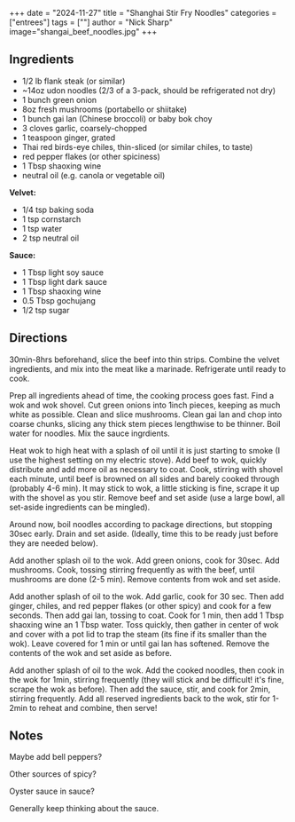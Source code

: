 +++
date = "2024-11-27"
title = "Shanghai Stir Fry Noodles"
categories = ["entrees"]
tags = [""]
author = "Nick Sharp"
image="shangai_beef_noodles.jpg"
+++

## Ingredients


- 1/2 lb flank steak (or similar)
- ~14oz udon noodles (2/3 of a 3-pack, should be refrigerated not dry)
- 1 bunch green onion
- 8oz fresh mushrooms (portabello or shiitake)
- 1 bunch gai lan (Chinese broccoli) or baby bok choy
- 3 cloves garlic, coarsely-chopped
- 1 teaspoon ginger, grated
- Thai red birds-eye chiles, thin-sliced (or similar chiles, to taste)
- red pepper flakes (or other spiciness)
- 1 Tbsp shaoxing wine
- neutral oil (e.g. canola or vegetable oil)

**Velvet:**

- 1/4 tsp baking soda
- 1 tsp cornstarch
- 1 tsp water
- 2 tsp neutral oil 


**Sauce:**

- 1 Tbsp light soy sauce
- 1 Tbsp light dark sauce
- 1 Tbsp shaoxing wine
- 0.5 Tbsp gochujang
- 1/2 tsp sugar


## Directions

30min-8hrs beforehand, slice the beef into thin strips.  Combine the velvet ingredients, and mix into the meat like a marinade. Refrigerate until ready to cook.

Prep all ingredients ahead of time, the cooking process goes fast. Find a wok and wok shovel. Cut green onions into 1inch pieces, keeping as much white as possible. Clean and slice mushrooms. Clean gai lan and chop into coarse chunks, slicing any thick stem pieces lengthwise to be thinner. Boil water for noodles. Mix the sauce ingrdients.

Heat wok to high heat with a splash of oil until it is just starting to smoke (I use the highest setting on my electric stove). Add beef to wok, quickly distribute and add more oil as necessary to coat. Cook, stirring with shovel each minute, until beef is browned on all sides and barely cooked through (probably 4-6 min). It may stick to wok, a little sticking is fine, scrape it up with the shovel as you stir. Remove beef and set aside (use a large bowl, all set-aside ingredients can be mingled).

Around now, boil noodles according to package directions, but stopping 30sec early. Drain and set aside. (Ideally, time this to be ready just before they are needed below).

Add another splash oil to the wok. Add green onions, cook for 30sec. Add mushrooms. Cook, tossing stirring frequently as with the beef, until mushrooms are done (2-5 min). Remove contents from wok and set aside.

Add another splash of oil to the wok. Add garlic, cook for 30 sec. Then add ginger, chiles, and red pepper flakes (or other spicy) and cook for a few seconds. Then add gai lan, tossing to coat. Cook for 1 min, then add 1 Tbsp shaoxing wine an 1 Tbsp water. Toss quickly, then gather in center of wok and cover with a pot lid to trap the steam (its fine if its smaller than the wok). Leave covered for 1 min or until gai lan has softened. Remove the contents of the wok and set aside as before.

Add another splash of oil to the wok. Add the cooked noodles, then cook in the wok for 1min, stirring frequently (they will stick and be difficult! it's fine, scrape the wok as before). Then add the sauce, stir, and cook for 2min, stirring frequently. Add all reserved ingredients back to the wok, stir for 1-2min to reheat and combine, then serve!


## Notes

Maybe add bell peppers?

Other sources of spicy?

Oyster sauce in sauce? 

Generally keep thinking about the sauce.
